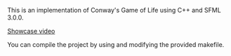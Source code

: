 This is an implementation of Conway's Game of Life using C++ and SFML 3.0.0.

[Showcase video](https://www.youtube.com/watch?v=ef50c3Ub2r4&t=28s)

You can compile the project by using and modifying the provided makefile.
